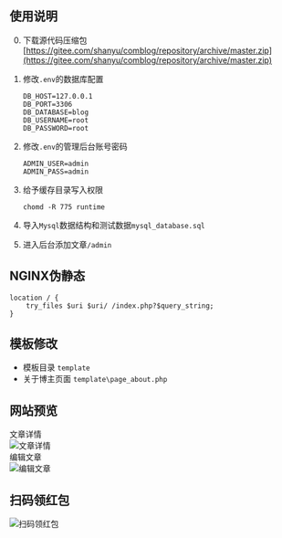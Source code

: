 ## 使用说明
0. 下载源代码压缩包  
[https://gitee.com/shanyu/comblog/repository/archive/master.zip](https://gitee.com/shanyu/comblog/repository/archive/master.zip)

1. 修改`.env`的数据库配置
    ```
    DB_HOST=127.0.0.1
    DB_PORT=3306
    DB_DATABASE=blog
    DB_USERNAME=root
    DB_PASSWORD=root
    ```
2. 修改`.env`的管理后台账号密码
    ```
    ADMIN_USER=admin
    ADMIN_PASS=admin
    ```
3. 给予缓存目录写入权限
    ```
    chomd -R 775 runtime
    ```
4. 导入`Mysql`数据结构和测试数据`mysql_database.sql`  
5. 进入后台添加文章`/admin`

## NGINX伪静态
```
location / {
    try_files $uri $uri/ /index.php?$query_string;
}
```

## 模板修改
* 模板目录 `template`
* 关于博主页面 `template\page_about.php`

## 网站预览
文章详情  
![文章详情](https://git.oschina.net/uploads/images/2017/0625/153415_c181cc5a_10167.jpeg "文章详情")  
编辑文章  
![编辑文章](https://git.oschina.net/uploads/images/2017/0625/153443_be3631cb_10167.jpeg "编辑文章")  

## 扫码领红包
![扫码领红包](https://images.gitee.com/uploads/images/2018/1216/012029_3a2ccf3b_10167.jpeg "扫码领红包")